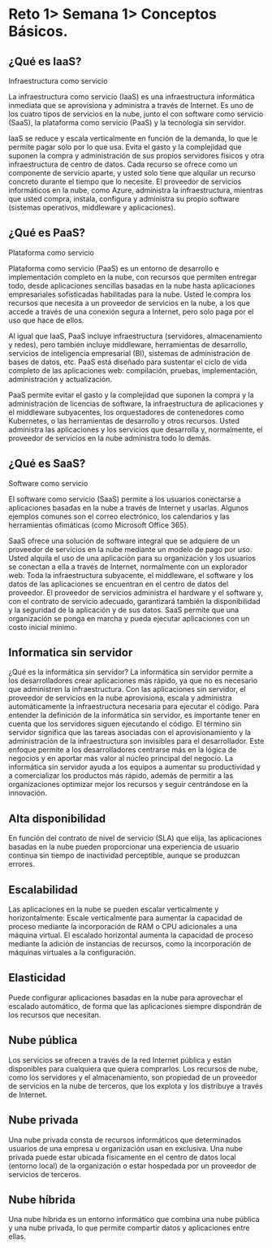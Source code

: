 # Reto 1> Semana 1>  Conceptos Básicos.
## ¿Qué es IaaS?
Infraestructura como servicio

La infraestructura como servicio (IaaS) es una infraestructura informática inmediata que se aprovisiona y administra a través de Internet. Es uno de los cuatro tipos de servicios en la nube, junto el con software como servicio (SaaS), la plataforma como servicio (PaaS) y la tecnología sin servidor.

IaaS se reduce y escala verticalmente en función de la demanda, lo que le permite pagar solo por lo que usa. Evita el gasto y la complejidad que suponen la compra y administración de sus propios servidores físicos y otra infraestructura de centro de datos. Cada recurso se ofrece como un componente de servicio aparte, y usted solo tiene que alquilar un recurso concreto durante el tiempo que lo necesite. El proveedor de servicios informáticos en la nube, como Azure, administra la infraestructura, mientras que usted compra, instala, configura y administra su propio software (sistemas operativos, middleware y aplicaciones).


## ¿Qué es PaaS?
Plataforma como servicio

Plataforma como servicio (PaaS) es un entorno de desarrollo e implementación completo en la nube, con recursos que permiten entregar todo, desde aplicaciones sencillas basadas en la nube hasta aplicaciones empresariales sofisticadas habilitadas para la nube. Usted le compra los recursos que necesita a un proveedor de servicios en la nube, a los que accede a través de una conexión segura a Internet, pero solo paga por el uso que hace de ellos.

Al igual que IaaS, PaaS incluye infraestructura (servidores, almacenamiento y redes), pero también incluye middleware, herramientas de desarrollo, servicios de inteligencia empresarial (BI), sistemas de administración de bases de datos, etc. PaaS está diseñado para sustentar el ciclo de vida completo de las aplicaciones web: compilación, pruebas, implementación, administración y actualización.

PaaS permite evitar el gasto y la complejidad que suponen la compra y la administración de licencias de software, la infraestructura de aplicaciones y el middleware subyacentes, los orquestadores de contenedores como Kubernetes, o las herramientas de desarrollo y otros recursos. Usted administra las aplicaciones y los servicios que desarrolla y, normalmente, el proveedor de servicios en la nube administra todo lo demás.


## ¿Qué es SaaS?
Software como servicio

El software como servicio (SaaS) permite a los usuarios conectarse a aplicaciones basadas en la nube a través de Internet y usarlas. Algunos ejemplos comunes son el correo electrónico, los calendarios y las herramientas ofimáticas (como Microsoft Office 365).

SaaS ofrece una solución de software integral que se adquiere de un proveedor de servicios en la nube mediante un modelo de pago por uso. Usted alquila el uso de una aplicación para su organización y los usuarios se conectan a ella a través de Internet, normalmente con un explorador web. Toda la infraestructura subyacente, el middleware, el software y los datos de las aplicaciones se encuentran en el centro de datos del proveedor. El proveedor de servicios administra el hardware y el software y, con el contrato de servicio adecuado, garantizará también la disponibilidad y la seguridad de la aplicación y de sus datos. SaaS permite que una organización se ponga en marcha y pueda ejecutar aplicaciones con un costo inicial mínimo.


## Informatica sin servidor

¿Qué es la informática sin servidor?
La informática sin servidor permite a los desarrolladores crear aplicaciones más rápido, ya que no es necesario que administren la infraestructura. Con las aplicaciones sin servidor, el proveedor de servicios en la nube aprovisiona, escala y administra automáticamente la infraestructura necesaria para ejecutar el código.
Para entender la definición de la informática sin servidor, es importante tener en cuenta que los servidores siguen ejecutando el código. El término sin servidor significa que las tareas asociadas con el aprovisionamiento y la administración de la infraestructura son invisibles para el desarrollador. Este enfoque permite a los desarrolladores centrarse más en la lógica de negocios y en aportar más valor al núcleo principal del negocio. La informática sin servidor ayuda a los equipos a aumentar su productividad y a comercializar los productos más rápido, además de permitir a las organizaciones optimizar mejor los recursos y seguir centrándose en la innovación.


## Alta disponibilidad

En función del contrato de nivel de servicio (SLA) que elija, las aplicaciones basadas en la nube pueden proporcionar una experiencia de usuario continua sin tiempo de inactividad perceptible, aunque se produzcan errores.

## Escalabilidad

Las aplicaciones en la nube se pueden escalar verticalmente y horizontalmente:
Escale verticalmente para aumentar la capacidad de proceso mediante la incorporación de RAM o CPU adicionales a una máquina virtual.
El escalado horizontal aumenta la capacidad de proceso mediante la adición de instancias de recursos, como la incorporación de máquinas virtuales a la configuración.


## Elasticidad

Puede configurar aplicaciones basadas en la nube para aprovechar el escalado automático, de forma que las aplicaciones siempre dispondrán de los recursos que necesitan.

## Nube pública	

Los servicios se ofrecen a través de la red Internet pública y están disponibles para cualquiera que quiera comprarlos. Los recursos de nube, como los servidores y el almacenamiento, son propiedad de un proveedor de servicios en la nube de terceros, que los explota y los distribuye a través de Internet.


## Nube privada	

Una nube privada consta de recursos informáticos que determinados usuarios de una empresa u organización usan en exclusiva. Una nube privada puede estar ubicada físicamente en el centro de datos local (entorno local) de la organización o estar hospedada por un proveedor de servicios de terceros.


## Nube híbrida	

Una nube híbrida es un entorno informático que combina una nube pública y una nube privada, lo que permite compartir datos y aplicaciones entre ellas.
